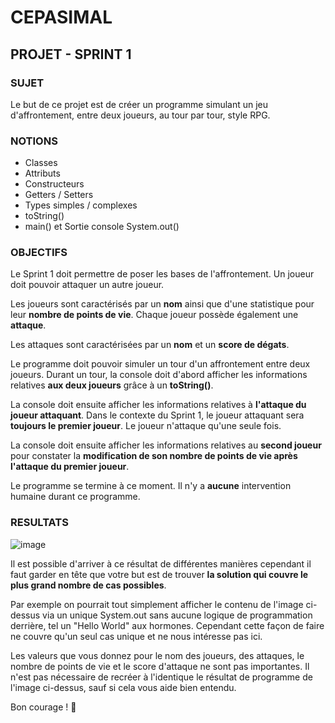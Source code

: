 # CEPASIMAL
## PROJET - SPRINT 1
### SUJET
Le but de ce projet est de créer un programme simulant un jeu d'affrontement, entre deux joueurs, au tour par tour, style RPG.

### NOTIONS
+ Classes
+ Attributs
+ Constructeurs
+ Getters / Setters
+ Types simples / complexes
+ toString()
+ main() et Sortie console System.out()

### OBJECTIFS
Le Sprint 1 doit permettre de poser les bases de l'affrontement. Un joueur doit pouvoir attaquer un autre joueur.

Les joueurs sont caractérisés par un **nom** ainsi que d'une statistique pour leur **nombre de points de vie**. Chaque joueur possède également une **attaque**.

Les attaques sont caractérisées par un **nom** et un **score de dégats**.

Le programme doit pouvoir simuler un tour d'un affrontement entre deux joueurs. Durant un tour, la console doit d'abord afficher les informations relatives **aux deux joueurs** grâce à un **toString()**.

La console doit ensuite afficher les informations relatives à **l'attaque du joueur attaquant**. Dans le contexte du Sprint 1, le joueur attaquant sera **toujours le premier joueur**. Le joueur n'attaque qu'une seule fois.

La console doit ensuite afficher les informations relatives au **second joueur** pour constater la **modification de son nombre de points de vie après l'attaque du premier joueur**.

Le programme se termine à ce moment. Il n'y a **aucune** intervention humaine durant ce programme.

### RESULTATS
![image](https://cdn.discordapp.com/attachments/620180603589099525/1035627703715512440/unknown.png)

Il est possible d'arriver à ce résultat de différentes manières cependant il faut garder en tête que votre but est de trouver **la solution qui couvre le plus grand nombre de cas possibles**.

Par exemple on pourrait tout simplement afficher le contenu de l'image ci-dessus via un unique System.out sans aucune logique de programmation derrière, tel un "Hello World" aux hormones. Cependant cette façon de faire ne couvre qu'un seul cas unique et ne nous intéresse pas ici.

Les valeurs que vous donnez pour le nom des joueurs, des attaques, le nombre de points de vie et le score d'attaque ne sont pas importantes. Il n'est pas nécessaire de recréer à l'identique le résultat de programme de l'image ci-dessus, sauf si cela vous aide bien entendu.

Bon courage ! 🌟